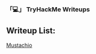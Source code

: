 ### 「💻」 TryHackMe Writeups

## Writeup List:

<p><a href="https://github.com/MrEmpy/THM-Writeups/blob/main/Writeups/Mustachio/README.md">Mustachio</a></p>
